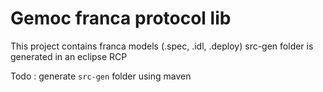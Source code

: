 Gemoc franca protocol lib
===

This project contains franca models (.spec, .idl, .deploy)
src-gen folder is generated in an eclipse RCP 

Todo : generate `src-gen` folder using maven